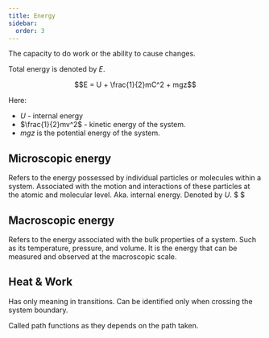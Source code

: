 ```yaml
---
title: Energy
sidebar:
  order: 3
---
```



The capacity to do work or the ability to cause changes.

Total energy is denoted by $E$.

```math
E = U + \frac{1}{2}mC^2 + mgz
```

Here:
- $U$ - internal energy
- $\frac{1}{2}mv^2$ - kinetic energy of the system.
- $mgz$ is the potential energy of the system.

## Microscopic energy

Refers to the energy possessed by individual particles or molecules within a system. Associated with the motion and interactions of these particles at the atomic and molecular level. Aka. internal energy. Denoted by $U$. $ $

## Macroscopic energy

Refers to the energy associated with the bulk properties of a system. Such as its temperature, pressure, and volume. It is the energy that can be measured and observed at the macroscopic scale.

## Heat & Work

Has only meaning in transitions. Can be identified only when crossing the system boundary.

Called path functions as they depends on the path taken.
